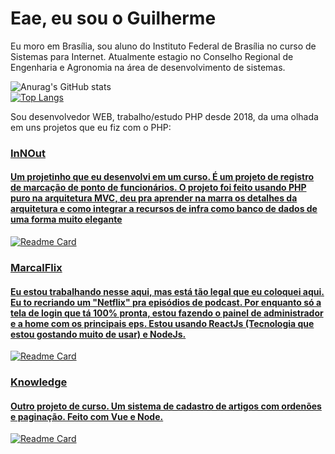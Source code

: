 <h1>Eae, eu sou o Guilherme</h1>
<p>Eu moro em Brasília, sou aluno do Instituto Federal de Brasília no curso de Sistemas para Internet. Atualmente estagio no Conselho Regional de Engenharia e Agronomia na área de desenvolvimento de sistemas. </p>

![Anurag's GitHub stats](https://github-readme-stats.vercel.app/api?username=MarcalFilosofo&show_icons=true&theme=gruvbox)<br>
[![Top Langs](https://github-readme-stats.vercel.app/api/top-langs/?username=MarcalFilosofo&langs_count=8)](https://github.com/MarcalFilosofo/github-readme-stats)


<p>Sou desenvolvedor WEB, trabalho/estudo PHP desde 2018, da uma olhada em uns projetos que eu fiz com o PHP:</p>
<a href="https://github.com/MarcalFilosofo/InnOut">
  <h3>
    InNOut
  </h3>
  <h4>
  Um projetinho que eu desenvolvi em um curso. É um projeto de registro de marcação de ponto de funcionários. O projeto foi feito usando PHP puro na arquitetura MVC, deu pra aprender na marra os detalhes da arquitetura e como integrar a recursos de infra como banco de dados de uma forma muito elegante
  </h4>
</a>

[![Readme Card](https://github-readme-stats.vercel.app/api/pin/?username=MarcalFilosofo&repo=InnOut)](https://github.com/MarcalFilosofo/InnOut)

<a href="https://github.com/MarcalFilosofo/InnOut">
  <h3>
    MarcalFlix
  </h3>
  <h4>
  Eu estou trabalhando nesse aqui, mas está tão legal que eu coloquei aqui. Eu to recriando um "Netflix" pra episódios de podcast. Por enquanto só a tela de login que tá 100% pronta, estou fazendo o painel de administrador e a home com os principais eps. Estou usando ReactJs (Tecnologia que estou gostando muito de usar) e NodeJs.
  </h4>
</a>

[![Readme Card](https://github-readme-stats.vercel.app/api/pin/?username=MarcalFilosofo&repo=MarcalFlix&theme=gruvbox)](https://github.com/MarcalFilosofo/MarcalFlix)

<a href="https://github.com/MarcalFilosofo/InnOut">
  <h3>
    Knowledge
  </h3>
  <h4>
  Outro projeto de curso. Um sistema de cadastro de artigos com ordenões e paginação. Feito com Vue e Node.
  </h4>
</a>

[![Readme Card](https://github-readme-stats.vercel.app/api/pin/?username=MarcalFilosofo&repo=knowledge)](https://github.com/MarcalFilosofo/knowledge)


